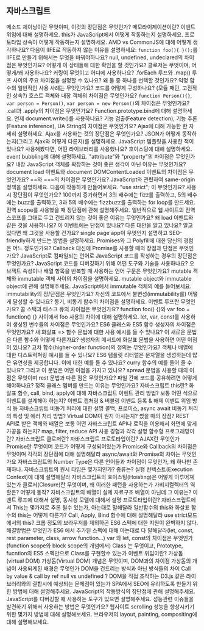 ## 자바스크립트
메소드 체이닝이란 무엇이며, 이것의 장단점은 무엇인가?
메모라이제이션이란?
이벤트 위임에 대해 설명하세요.
this가 JavaScript에서 어떻게 작동하는지 설명하세요.
프로토타입 상속이 어떻게 작동하는지 설명하세요.
AMD vs CommonJS에 대해 어떻게 생각하나요?
다음이 IIFE로 작동하지 않는 이유를 설명하세요: `function foo(){ }();`를 IIFE로 만들기 위해서는 무엇을 바꿔야하나요?
null, undefined, undeclared의 차이점은 무엇인가요? 어떻게 이 상태들에 대한 확인을 할 것인가요?
클로저는 무엇이며, 어떻게/왜 사용하나요?
커링이 무엇이고 어디에 사용하나요?
.forEach 루프와 .map() 루프 사이의 주요 차이점을 설명할 수 있나요? 왜 둘 중 하나를 선택할 것인가요?
익명 함수의 일반적인 사용 사례는 무엇인가요?
코드를 어떻게 구성하나요? (모듈 패턴, 고전적인 상속?)
호스트 객체와 내장 객체의 차이점은 무엇인가요?
`function Person(){}`, `var person = Person()`, `var person = new Person()`의 차이점은 무엇인가요?
.call과 .apply의 차이점은 무엇인가요?
Function.prototype.bind에 대해 설명하세요.
언제 document.write()를 사용하나요?
기능 검출(Feature detection), 기능 추론(Feature inference), UA String의 차이점은 무엇인가요?
Ajax에 대해 가능한 한 자세히 설명하세요.
Ajax를 사용하는 것의 장단점은 무엇인가요?
JSON가 어떻게 동작하는지(그리고 Ajax와 어떻게 다른지)를 설명하세요.
JavaScript 템플릿을 사용한 적이 있나요? 사용해봤다면, 어떤 라이브러리를 사용했나요?
호이스팅에 대해 설명하세요.
event bubbling에 대해 설명하세요.
"attribute"와 "property"의 차이점은 무엇인가요?
내장 JavaScript 객체를 확장하는 것이 좋은 생각이 아닌 이유는 무엇인가요?
document load 이벤트와 document DOMContentLoaded 이벤트의 차이점은 무엇인가요?
==와 ===의 차이점은 무엇인가요?
JavaScript와 관련하여 same-origin 정책을 설명하세요.
다음이 작동하게 만들어보세요.
"use strict"; 이 무엇인가요? 사용시 장단점이 무엇인가요?
100까지 증가하면서 3의 배수에는 fizz를 출력하고, 5의 배수에는 buzz를 출력하고, 3과 5의 배수에는 fizzbuzz를 출력하는 for loop를 만드세요.
전역 scope를 사용했을 때 장단점에 관해 설명해주세요.
일반적으로 웹 사이트의 전역 스코프를 그대로 두고 건드리지 않는 것이 좋은 이유는 무엇인가요?
왜 load 이벤트와 같은 것을 사용하나요? 이 이벤트에는 단점이 있나요? 다른 대안을 알고 있나요? 알고 있다면 왜 그것을 사용할 건가요?
single page app이 무엇인지 설명하고 SEO-friendly하게 만드는 방법을 설명하세요.
Promises와 그 Polyfill에 대한 당신의 경험은 어느 정도인가요?
Callback 대신에 Promise를 사용할 때의 장점과 단점은 무엇인가요?
JavaScript로 컴파일되는 언어로 JavaScript 코드를 작성하는 경우의 장단점은 무엇인가요?
JavaScript 코드를 디버깅하기 위해 어떤 도구와 기술을 사용하나요?
오브젝트 속성이나 배열 항목을 반복할 때 사용하는 언어 구문은 무엇인가요?
mutable 객체와 immutable 객체 사이의 차이점을 설명하세요.
mutable object와 immutable object에 관해 설명해주세요.
JavaScript에서 immutable 객체의 예를 들어보세요.
immutability의 장/단점은 무엇인가요?
자신의 코드에서 불변성(immutability를) 어떻게 달성할 수 있나요?
동기, 비동기 함수의 차이점을 설명하세요.
이벤트 루프란 무엇인가요? 콜 스택과 태스크 큐의 차이점은 무엇인가요?
function foo() {}와 var foo = function() {} 사이에서 foo 사용의 차이에 대해 설명하세요.
let, var, const를 사용하여 생성된 변수들의 차이점은 무엇인가요?
ES6 클래스와 ES5 함수 생성자의 차이점은 무엇인가요?
새 화살표 => 함수 문법에 대한 사용 예시를 들 수 있나요? 이 새로운 문법은 다른 함수와 어떻게 다른가요?
생성자의 메서드에 화살표 문법을 사용하면 어떤 이점이 있나요?
고차 함수(higher-order function)의 정의는 무엇인가요?
객체나 배열에 대한 디스트럭쳐링 예시를 들 수 있나요?
ES6 템플릿 리터럴은 문자열을 생성하는데 많은 유연성을 제공합니다. 이에 대한 예를 들 수 있나요?
curry 함수의 예를 들어 줄 수 있나요? 그리고 이 문법은 어떤 이점을 가지고 있나요?
spread 문법을 사용할 때의 이점은 무엇이며 rest 문법과 다른 점은 무엇인가요?
파일 간에 코드를 공유하려면 어떻게 해야하나요?
정적 클래스 멤버를 만드는 이유는 무엇인가요?
자바스크립트 this란?
화살표 함수, call, bind, apply에 대해
자바스크립트 이벤트 관리 방법? 보통 어떤 식으로 이벤트를 설계해야 하는지?
이벤트 캡처링 & 버블링
이벤트 등록 & 해제
이벤트 위임 방식 등
자바스크립트 비동기 처리에 대한 설명
콜백, 프로미스, async await
비동기 처리의 특성 및 에러 처리 방법?
Virtual DOM이 뭔지 아시는지? 썼을 때의 장점?
REST API로 받은 객체와 배열은 보통 어떤 자바스크립트 API나 로직을 이용해서 화면에 맞게 가공을 하는지?
map, filter, reduce API 사용 경험과 각각 설명
함수형 프로그래밍이란?
자바스크립트 클로저란?
자바스크립트 프로토타입이란?
AJAX란 무엇인가
Promise란 무엇이며 코드가 어떻게 구성되어있는가
Promise와 Callback의 차이점은 무엇이며 각각의 장단점에 대해 설명해달라
async/await와 Promise의 차이는 무엇인가요
자바스크립트의 Number Type은 다른 언어들과 차이점이 무엇인가, 왜 하나만 존재하나.
자바스크립트의 원시 타입은 몇가지인가? 종류는?
실행 컨텍스트(Execution Context)에 대해 설명해달라
자바스크립트의 호이스팅(Hoisting)은 어떻게 이루어져 있는가
클로저(Closure)란 무엇이며, 왜 이러한 패턴을 사용하는가
가비지컬렉터의 역할은? 어떻게 동작?
자바스크립트의 배열이 실제 자료구조 배열이 아닌데 그 이유는?
이벤트 루프에 대해서 설명, 동시성 모델에 대해서 설명
프로토타입이란?
자바스크립트에서 This는 몇가지로 추론 될수 있는가, 아는대로 말해달라
일반함수의 this와 화살표 함수의 this는 어떻게 다른가?
Call, Apply, Bind 함수에 대해 설명해달라
use strict모드에서의 this?
크롬 정도의 브라우저를 제외하곤 ES6 스펙에 대한 지원이 완벽하지 않다. 해결방법은 무엇인가
ES6 에서 추가된 스펙에 대해 아는대로 다 말해달라(let, const, rest parameter, class, arrow function...)
var 와 let, const의 차이점은 무엇인가 (function scope와 block scope의 개념에서)
Class 는 무엇이고, Prototype, fucntion의 ES5 스펙만으로 Class를 구현할수 있는가
이벤트 위임이란?
가상돔 (virtual DOM)
가상돔(Virtual DOM) 개념은 무엇이며, DOM과의 차이점 가상돔의 개념이 사용되게된 배경은 무엇인가
DOM을 건드리는 방식과 아닌 방식들의 차이
Call by value & call by ref
null vs undefined ?
DOM을 직접 조작하는 D3.js 같은 라이브러리와의 결합시에 예상되는 문제점이 있는가
SPA에서 SEO에 유리하도록 만들기 위한 방법에 대해 설명해주세요.
JavaScript의 작동방식의 장단점에 관해 설명해주세요.
JavaScript를 디버깅할 때 사용하는 도구가 있으면 설명해주세요.
성능관련 이슈들을 발견하기 위해서 사용하는 방법은 무엇인가요?
웹사이트 scrolling 성능을 향상시키기 위한 몇가지 방법에 대해 설명해보세요.
브라우저의 layout, painting, compositing에 대해 설명해보세요.